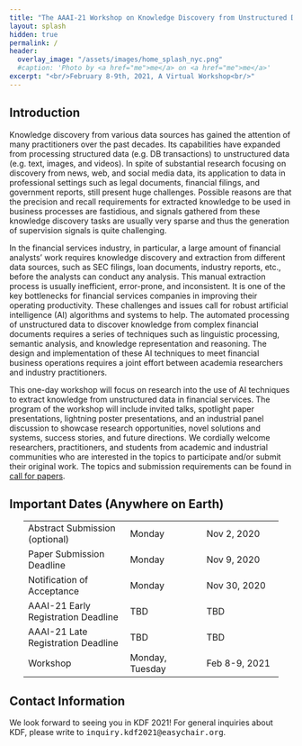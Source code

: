 ```yaml
---
title: "The AAAI-21 Workshop on Knowledge Discovery from Unstructured Data in Financial Services"
layout: splash
hidden: true
permalink: /
header:
  overlay_image: "/assets/images/home_splash_nyc.png"
  #caption: 'Photo by <a href="me">me</a> on <a href="me">me</a>'
excerpt: "<br/>February 8-9th, 2021, A Virtual Workshop<br/>"
---
```


<h2>Introduction</h2>

Knowledge discovery from various data sources has gained the attention of many practitioners over the past decades. Its capabilities have expanded from processing structured data (e.g. DB transactions) to unstructured data (e.g. text, images, and videos). In spite of substantial research focusing on discovery from news, web, and social media data, its application to data in professional settings such as legal documents, financial filings, and government reports, still present huge challenges. Possible reasons are that the precision and recall requirements for extracted knowledge to be used in business processes are fastidious, and signals gathered from these knowledge discovery tasks are usually very sparse and thus the generation of supervision signals is quite challenging.
 
In the financial services industry, in particular, a large amount of financial analysts’ work requires knowledge discovery and extraction from different data sources, such as SEC filings, loan documents, industry reports, etc., before the analysts can conduct any analysis. This manual extraction process is usually inefficient, error-prone, and inconsistent. It is one of the key bottlenecks for financial services companies in improving their operating productivity. These challenges and issues call for robust artificial intelligence (AI) algorithms and systems to help. The automated processing of unstructured data to discover knowledge from complex financial documents requires a series of techniques such as linguistic processing, semantic analysis, and knowledge representation and reasoning. The design and implementation of these AI techniques to meet financial business operations requires a joint effort between academia researchers and industry practitioners. 

This one-day workshop will focus on research into the use of AI techniques to extract knowledge from unstructured data in financial services. The program of the workshop will include invited talks, spotlight paper presentations, lightning poster presentations, and an industrial panel discussion to showcase research opportunities, novel solutions and systems, success stories, and future directions. We cordially welcome researchers, practitioners, and students from academic and industrial communities who are interested in the topics to participate and/or submit their original work. The topics and submission requirements can be found in [call for papers](/kdf2021/call_for_papers).

<h2 id="dates">Important Dates (Anywhere on Earth)</h2>
<center>
<table style="width: 90%">
    <tbody>
        <tr>
            <td style="width: 40%;">Abstract Submission (optional)</td>
            <td style="width: 30%;">Monday</td>
            <td>Nov 2, 2020</td>
        </tr>
        <tr>
            <td>Paper Submission Deadline</td>
            <td>Monday</td>
            <td>Nov 9, 2020</td>
        </tr>
        <tr>
            <td>Notification of Acceptance</td>
            <td>Monday</td>
            <td>Nov 30, 2020<br>
            </td>
        </tr>   
        <tr>
            <td>AAAI-21 Early Registration Deadline</td>
            <td>TBD</td>
            <td>TBD</td>
        </tr>        
        <tr>
            <td>AAAI-21 Late Registration Deadline</td>
            <td>TBD</td>
            <td>TBD</td>
        </tr>        
        <tr>
            <td>Workshop</td>
            <td>Monday, Tuesday</td>
            <td>Feb 8-9, 2021</td>
        </tr>   
    </tbody>
</table>
</center>

<h2 id='contact'>Contact Information</h2>
We look forward to seeing you in KDF 2021! For general inquiries about KDF, please write to <kbd>inquiry.kdf2021@easychair.org</kbd>.